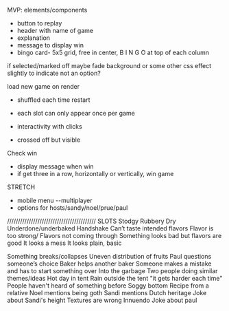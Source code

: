 MVP:
elements/components
- button to replay
- header with name of game
- explanation
- message to display win
- bingo card- 5x5 grid, free in center, B I N G O at top of each column

if selected/marked off maybe fade background or some other css effect slightly to indicate not an option?

load new game on render
- shuffled each time restart
- each slot can only appear once per game

- interactivity with clicks
- crossed off but visible

Check win
- display message when win
- if get three in a row, horizontally or vertically, win game


STRETCH
- mobile menu
--multiplayer
- options for hosts/sandy/noel/prue/paul

/////////////////////////////////////////
SLOTS
Stodgy
Rubbery
Dry
Underdone/underbaked
Handshake
Can’t taste intended flavors
Flavor is too strong/ Flavors not coming through 
Something looks bad but flavors are good
It looks a mess
It looks plain, basic

Something breaks/collapses
Uneven distribution of fruits
Paul questions someone’s choice 
Baker helps another baker
Someone makes a mistake and has to start something over
Into the garbage 
Two people doing similar themes/ideas 
Hot day in tent
Rain outside the tent
"it gets harder each time"
People haven't heard of something before
Soggy bottom
Recipe from a relative 
Noel mentions being goth 
Sandi mentions Dutch heritage
Joke about Sandi's height
Textures are wrong
Innuendo
Joke about paul 